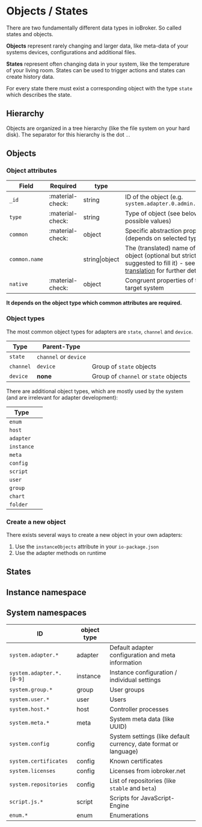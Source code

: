 # Objects / States

<!-- Note: source https://github.com/ioBroker/ioBroker.docs/blob/master/docs/en/dev/objectsschema.md -->

There are two fundamentally different data types in ioBroker. So called states and objects.

**Objects** represent rarely changing and larger data, like meta-data of your systems devices, configurations and additional files.

**States** represent often changing data in your system, like the temperature of your living room. States can be used to trigger actions and states can create history data.

For every state there must exist a corresponding object with the type ``state`` which describes the state.

## Hierarchy

Objects are organized in a tree hierarchy (like the file system on your hard disk). The separator for this hierarchy is the dot ``.``.

## Objects

### Object attributes

| Field           | Required         | type           |                                                                                                                                                                   |
|-----------------|------------------|----------------|-------------------------------------------------------------------------------------------------------------------------------------------------------------------|
| ``_id``         | :material-check: | string         | ID of the object (e.g. ``system.adapter.0.admin.uptime``                                                                                                          |
| ``type``        | :material-check: | string         | Type of object (see below for possible values)                                                                                                                    |
| ``common``      | :material-check: | object         | Specific abstraction properties (depends on selected type)                                                                                                        |
| ``common.name`` |                  | string\|object | The (translated) name of the object (optional but strictly suggested to fill it) - see the [ translation](../development/06-translations.md) for further details. |
| ``native``      | :material-check: | object         | Congruent properties of the target system                                                                                                                         |

**It depends on the object type which common attributes are required.**

### Object types

The most common object types for adapters are ``state``, ``channel`` and ``device``.

| Type         | Parent-Type               |                                           |
|--------------|---------------------------|-------------------------------------------|
| ``state``    | ``channel`` or ``device`` |                                           |
| ``channel``  | ``device``                | Group of ``state`` objects                |
| ``device``   | **none**                  | Group of ``channel`` or ``state`` objects |

There are additional object types, which are mostly used by the system (and are irrelevant for adapter development):

| Type         |   |
|--------------|---|
| ``enum``     |   |
| ``host``     |   |
| ``adapter``  |   |
| ``instance`` |   |
| ``meta``     |   |
| ``config``   |   |
| ``script``   |   |
| ``user``     |   |
| ``group``    |   |
| ``chart``    |   |
| ``folder``   |   |

### Create a new object

There exists several ways to create a new object in your own adapters:

1. Use the ``instanceObjects`` attribute in your ``io-package.json``
2. Use the adapter methods on runtime

## States



## Instance namespace



## System namespaces

| ID                         | object type |                                                                  |
|----------------------------|-------------|------------------------------------------------------------------|
| ``system.adapter.*``       | adapter     | Default adapter configuration and meta information               |
| ``system.adapter.*.[0-9]`` | instance    | Instance configuration / individual settings                     |
| ``system.group.*``         | group       | User groups                                                      |
| ``system.user.*``          | user        | Users                                                            |
| ``system.host.*``          | host        | Controller processes                                             |
| ``system.meta.*``          | meta        | System meta data (like UUID)                                     |
| ``system.config``          | config      | System settings (like default currency, date format or language) |
| ``system.certificates``    | config      | Known certificates                                               |
| ``system.licenses``        | config      | Licenses from iobroker.net                                       |
| ``system.repositories``    | config      | List of repositories (like ``stable`` and ``beta``)              |
| ``script.js.*``            | script      | Scripts for JavaScript-Engine                                    |
| ``enum.*``                 | enum        | Enumerations                                                     |


